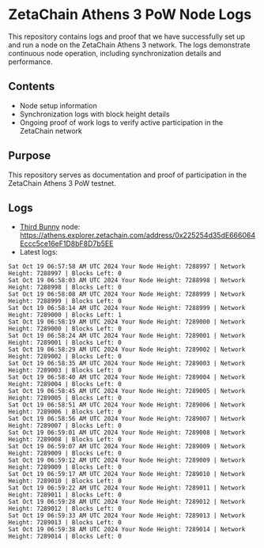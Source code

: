 # ZetaChain Athens 3 PoW Node Logs
This repository contains logs and proof that we have successfully set up and run a node on the ZetaChain Athens 3 network. The logs demonstrate continuous node operation, including synchronization details and performance.

## Contents
- Node setup information
- Synchronization logs with block height details
- Ongoing proof of work logs to verify active participation in the ZetaChain network

## Purpose
This repository serves as documentation and proof of participation in the ZetaChain Athens 3 PoW testnet.

## Logs

- [Third Bunny](https://thirdbunny.xyz/) node: https://athens.explorer.zetachain.com/address/0x225254d35dE666064Eccc5ce16eF1D8bF8D7b5EE
- Latest logs:
```
Sat Oct 19 06:57:58 AM UTC 2024 Your Node Height: 7288997 | Network Height: 7288997 | Blocks Left: 0
Sat Oct 19 06:58:03 AM UTC 2024 Your Node Height: 7288998 | Network Height: 7288998 | Blocks Left: 0
Sat Oct 19 06:58:08 AM UTC 2024 Your Node Height: 7288999 | Network Height: 7288999 | Blocks Left: 0
Sat Oct 19 06:58:14 AM UTC 2024 Your Node Height: 7288999 | Network Height: 7289000 | Blocks Left: 1
Sat Oct 19 06:58:19 AM UTC 2024 Your Node Height: 7289000 | Network Height: 7289000 | Blocks Left: 0
Sat Oct 19 06:58:24 AM UTC 2024 Your Node Height: 7289001 | Network Height: 7289001 | Blocks Left: 0
Sat Oct 19 06:58:29 AM UTC 2024 Your Node Height: 7289002 | Network Height: 7289002 | Blocks Left: 0
Sat Oct 19 06:58:35 AM UTC 2024 Your Node Height: 7289003 | Network Height: 7289003 | Blocks Left: 0
Sat Oct 19 06:58:40 AM UTC 2024 Your Node Height: 7289004 | Network Height: 7289004 | Blocks Left: 0
Sat Oct 19 06:58:45 AM UTC 2024 Your Node Height: 7289005 | Network Height: 7289005 | Blocks Left: 0
Sat Oct 19 06:58:51 AM UTC 2024 Your Node Height: 7289006 | Network Height: 7289006 | Blocks Left: 0
Sat Oct 19 06:58:56 AM UTC 2024 Your Node Height: 7289007 | Network Height: 7289007 | Blocks Left: 0
Sat Oct 19 06:59:01 AM UTC 2024 Your Node Height: 7289008 | Network Height: 7289008 | Blocks Left: 0
Sat Oct 19 06:59:07 AM UTC 2024 Your Node Height: 7289009 | Network Height: 7289009 | Blocks Left: 0
Sat Oct 19 06:59:12 AM UTC 2024 Your Node Height: 7289009 | Network Height: 7289009 | Blocks Left: 0
Sat Oct 19 06:59:17 AM UTC 2024 Your Node Height: 7289010 | Network Height: 7289010 | Blocks Left: 0
Sat Oct 19 06:59:22 AM UTC 2024 Your Node Height: 7289011 | Network Height: 7289011 | Blocks Left: 0
Sat Oct 19 06:59:28 AM UTC 2024 Your Node Height: 7289012 | Network Height: 7289012 | Blocks Left: 0
Sat Oct 19 06:59:33 AM UTC 2024 Your Node Height: 7289013 | Network Height: 7289013 | Blocks Left: 0
Sat Oct 19 06:59:38 AM UTC 2024 Your Node Height: 7289014 | Network Height: 7289014 | Blocks Left: 0
```
